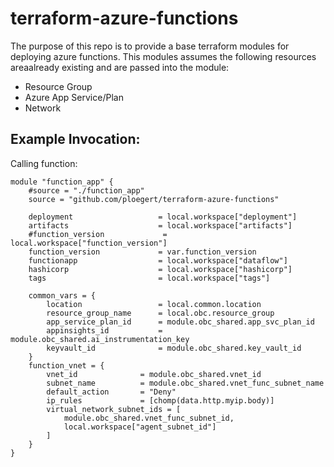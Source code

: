 
# terraform-azure-functions
The purpose of this repo is to provide a base terraform modules for deploying azure functions. This modules assumes the following resources areaalready existing and are passed into the module:

- Resource Group
- Azure App Service/Plan
- Network

## Example Invocation:
Calling function:

```t
module "function_app" {
    #source = "./function_app"
    source = "github.com/ploegert/terraform-azure-functions"

    deployment                   = local.workspace["deployment"]
    artifacts                    = local.workspace["artifacts"]
    #function_version             = local.workspace["function_version"]
    function_version             = var.function_version
    functionapp                  = local.workspace["dataflow"]
    hashicorp                    = local.workspace["hashicorp"]
    tags                         = local.workspace["tags"]

    common_vars = {
        location                 = local.common.location
        resource_group_name      = local.obc.resource_group
        app_service_plan_id      = module.obc_shared.app_svc_plan_id
        appinsights_id           = module.obc_shared.ai_instrumentation_key
        keyvault_id              = module.obc_shared.key_vault_id
    }
    function_vnet = {
        vnet_id              = module.obc_shared.vnet_id
        subnet_name          = module.obc_shared.vnet_func_subnet_name
        default_action       = "Deny"
        ip_rules             = [chomp(data.http.myip.body)]
        virtual_network_subnet_ids = [
            module.obc_shared.vnet_func_subnet_id,
            local.workspace["agent_subnet_id"]
        ]
    }
}
```